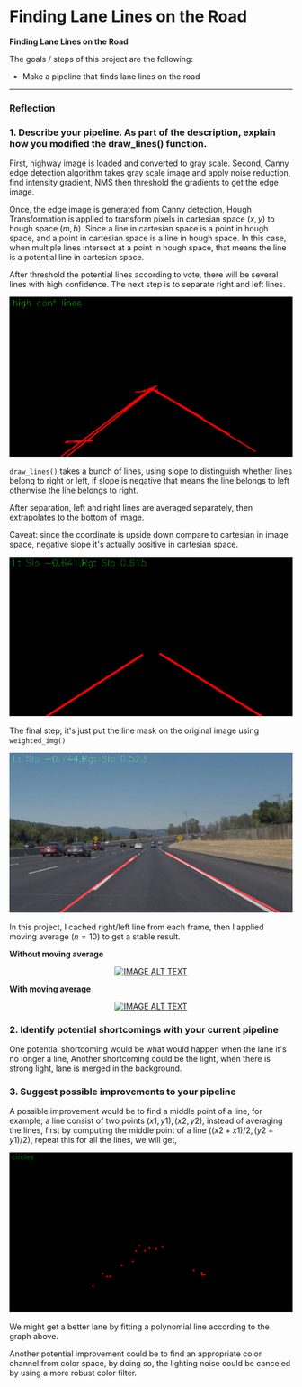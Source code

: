 # **Finding Lane Lines on the Road** 

**Finding Lane Lines on the Road**

The goals / steps of this project are the following:
* Make a pipeline that finds lane lines on the road

[//]: # (Image References)

[image1]: ./examples/grayscale.jpg "Grayscale"

---

### Reflection

### 1. Describe your pipeline. As part of the description, explain how you modified the draw_lines() function.

First, highway image is loaded and converted to gray scale. Second, Canny edge detection algorithm takes gray scale image and apply noise reduction, find intensity gradient, NMS then threshold the gradients to get the edge image. 

Once, the edge image is generated from Canny detection, Hough Transformation is applied to transform pixels in cartesian space ($x,y$) to hough space ($m,b$). Since a line in cartesian space is a point in hough space, and a point in cartesian space is a line in hough space. In this case, when multiple lines intersect at a point in hough space, that means the line is a potential line in cartesian space. 

After threshold the potential lines according to vote, there will be several lines with high confidence. The next step is to separate right and left lines.

![highconf](img/conf.png)

`draw_lines()` takes a bunch of lines, using slope to distinguish whether lines belong to right or left, if slope is negative that means the line belongs to left otherwise the line belongs to right.

After separation, left and right lines are averaged separately, then extrapolates to the bottom of image.

Caveat: since the coordinate is upside down compare to cartesian in image space, negative slope it's actually positive in cartesian space.

![slope1](img/slope1.png)

The final step, it's just put the line mask on the original image using `weighted_img()` 

![output](test_images_output/solidWhiteCurve.jpg)

In this project, I cached right/left line from each frame, then I applied moving average ($n=10$) to get a stable result.

**Without moving average**  
<div align="center">
  <a href="https://www.youtube.com/watch?v=N_SUC9A4CBk"><img src="https://img.youtube.com/vi/N_SUC9A4CBk/0.jpg" alt="IMAGE ALT TEXT"></a>
</div>

**With moving average**  
<div align="center">
  <a href="https://www.youtube.com/watch?v=58PP0bgK5Ss"><img src="https://img.youtube.com/vi/58PP0bgK5Ss/0.jpg" alt="IMAGE ALT TEXT"></a>
</div>

### 2. Identify potential shortcomings with your current pipeline
One potential shortcoming would be what would happen when the lane it's no longer a line,
Another shortcoming could be the light, when there is strong light, lane is merged in the background.


### 3. Suggest possible improvements to your pipeline

A possible improvement would be to find a middle point of a line, for example, a line consist of two points $(x1,y1),(x2,y2)$, instead of averaging the lines, first by computing the middle point of a line $((x2+x1)/2,(y2+y1)/2)$, repeat this for all the lines, we will get, 

![point](img/point.jpg)

We might get a better lane by fitting a polynomial line according to the graph above. 

Another potential improvement could be to find an appropriate color channel from color space, by doing so, the lighting noise could be canceled by using a more robust color filter.
